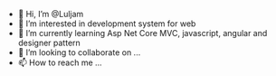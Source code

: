 - 👋 Hi, I’m @Luljam
- 👀 I’m interested in development system for web
- 🌱 I’m currently learning Asp Net Core MVC, javascript, angular and designer pattern
- 💞️ I’m looking to collaborate on ...
- 📫 How to reach me ...

<!---
Luljam/Luljam is a ✨ special ✨ repository because its `README.md` (this file) appears on your GitHub profile.
You can click the Preview link to take a look at your changes.
--->
